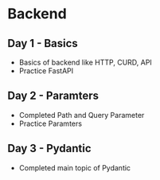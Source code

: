 # Backend

## Day 1 - Basics
- Basics of backend like HTTP, CURD, API
- Practice FastAPI

## Day 2 - Paramters
- Completed Path and Query Parameter
- Practice Paramters

## Day 3 - Pydantic
- Completed main topic of Pydantic